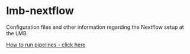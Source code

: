 # lmb-nextflow
Configuration files and other information regarding the Nextflow setup at the LMB

[How to run pipelines - click here](./running_pipelines.md)
